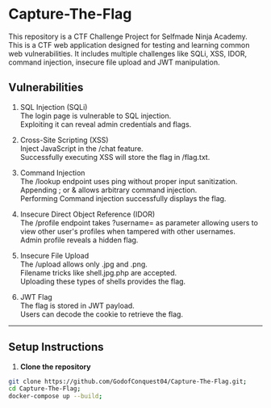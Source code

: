 # Capture-The-Flag
This repository is a CTF Challenge Project for Selfmade Ninja Academy.
This is a CTF web application designed for testing and learning common web vulnerabilities. It includes multiple challenges like SQLi, XSS, IDOR, command injection, insecure file upload and JWT manipulation.

## Vulnerabilities

1. SQL Injection (SQLi)  
The login page is vulnerable to SQL injection.  
Exploiting it can reveal admin credentials and flags.

2. Cross-Site Scripting (XSS)  
Inject JavaScript in the /chat feature.  
Successfully executing XSS will store the flag in /flag.txt.

3. Command Injection  
The /lookup endpoint uses ping without proper input sanitization.  
Appending ; or & allows arbitrary command injection.  
Performing Command injection successfully displays the flag.

4. Insecure Direct Object Reference (IDOR)  
The /profile endpoint takes ?username= as parameter allowing users to view other user's profiles when tampered with other usernames.  
Admin profile reveals a hidden flag.

5. Insecure File Upload  
The /upload allows only .jpg and .png.  
Filename tricks like shell.jpg.php are accepted.  
Uploading these types of shells provides the flag.

6. JWT Flag  
The flag is stored in JWT payload.  
Users can decode the cookie to retrieve the flag.

---

## Setup Instructions

1. **Clone the repository**  
```bash
git clone https://github.com/GodofConquest04/Capture-The-Flag.git;
cd Capture-The-Flag;
docker-compose up --build;
